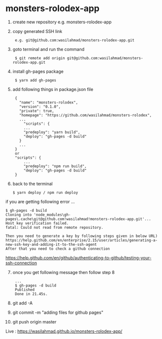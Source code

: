 # monsters-rolodex-app

1. create new repository e.g. monsters-rolodex-app

2. copy generated SSH link 

		e.g. git@github.com:wasilahmad/monsters-rolodex-app.git
   
3. goto terminal and run the command 

   		$ git remote add origin git@github.com:wasilahmad/monsters-rolodex-app.git
   
4. install gh-pages package

   		$ yarn add gh-pages
   
5. add following things in package.json file

		{
		  "name": "monsters-rolodex",
		  "version": "0.1.0",
		  "private": true,
		  "homepage": "https://github.com/wasilahmad/monsters-rolodex",
		  ...
		    "scripts": {
		    ...
		    "predeploy": "yarn build",
		    "deploy": "gh-pages -d build"
		  }
		  ...
		}
		or 
		"scripts": {
			...
			"predeploy": "npm run build",
			"deploy": "gh-pages -d build"
		}

6. back to the terminal

	   $ yarn deploy / npm run deploy
   
  if you are getting following error ...
  
	$ gh-pages -d build
	Cloning into 'node_modules\gh-pages\.cache\git@github.com!wasilahmad!monsters-rolodex-app.git'...
	Host key verification failed.
	fatal: Could not read from remote repository.
	
	Then you need to generate a key by following steps given in below URL)
	https://help.github.com/en/enterprise/2.15/user/articles/generating-a-new-ssh-key-and-adding-it-to-the-ssh-agent
	After that you need to check a github connection
	
  https://help.github.com/en/github/authenticating-to-github/testing-your-ssh-connection
    
7. once you get following message then follow step 8

		...
		$ gh-pages -d build
		Published
		Done in 21.45s.
  
8. git add -A 
9. git commit -m "adding files for github pages"
10. git push origin master

Live : https://wasilahmad.github.io/monsters-rolodex-app/
